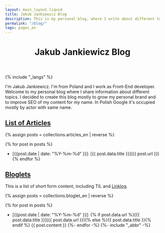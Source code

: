 ```yaml
---
layout: main_layout.liquid
title: Jakub Jankiewicz Blog
description: This is my personal blog, where I write about different topics that interests me.
permalink: "/blog/"
tags: pages_en
---
```


<header>
 <h1>Jakub Jankiewicz Blog</h1>
</header>

{% include "_langs" %}

I'm Jakub Jankiewicz. I'm from Poland and I work as Front-End developer.
Welcome to my personal blog where I share information about different topics.
I decided to create this blog mostly to grow my personal brand and to improve
SEO of my content for my name. In Polish Google it's occupied mostly by actor
with same name.

## [List of Articles](#list-of-articles)

{% assign posts = collections.articles_en | reverse %}

{% for post in posts %}
* [{{post.date | date: "%Y-%m-%d" }}]: [{{ post.data.title }}]({{ post.url }})
{% endfor %}

## [Bloglets](#bloglets)

This is a list of short form content, including TIL and
[Linklog](https://en.wikipedia.org/wiki/Linklog).

{% assign posts = collections.bloglet_en | reverse %}

{% for post in posts %}
* [{{post.date | date: "%Y-%m-%d" }}]: {% if post.data.url %}[{{ post.data.title }}]({{ post.data.url }}){% else %}{{ post.data.title }}{% endif %} {{ post.content }}
{%- endfor -%}
{%- include "_abbr" -%}
